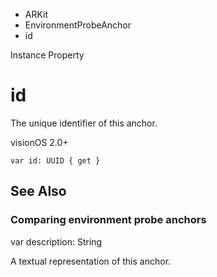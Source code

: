 

- ARKit
- EnvironmentProbeAnchor
-  id 

Instance Property

# id

The unique identifier of this anchor.

visionOS 2.0+

``` source
var id: UUID { get }
```

## See Also

### Comparing environment probe anchors

var description: String

A textual representation of this anchor.

